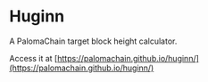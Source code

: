 # Huginn

A PalomaChain target block height calculator.

Access it at [https://palomachain.github.io/huginn/](https://palomachain.github.io/huginn/)
